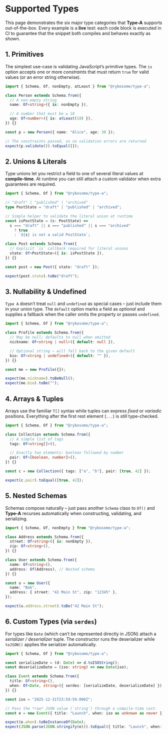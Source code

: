 # Supported Types

This page demonstrates the six major type categories that **Type-A** supports out-of-the-box. Every example is a **live** test: each code block is executed in CI to guarantee that the snippet both compiles and behaves exactly as shown.

## 1. Primitives

The simplest use-case is validating JavaScript’s primitive types. The `is` option accepts one or more _constraints_ that must return `true` for valid values (or an error string otherwise).

```typescript test
import { Schema, Of, nonEmpty, atLeast } from "@rybosome/type-a";

class Person extends Schema.from({
  // A non-empty string
  name: Of<string>({ is: nonEmpty }),

  // A number that must be ≥ 18
  age: Of<number>({ is: atLeast(18) }),
}) {}

const p = new Person({ name: "Alice", age: 30 });

// The constraints passed, so no validation errors are returned
expect(p.validate()).toEqual([]);
```

## 2. Unions & Literals

Type unions let you restrict a field to one of several literal values at **compile-time**. At runtime you can still attach a custom validator when extra guarantees are required.

```typescript test
import { Schema, Of } from "@rybosome/type-a";

// "draft" | "published" | "archived"
type PostState = "draft" | "published" | "archived";

// Simple helper to validate the literal union at runtime
const isPostState = (s: PostState) =>
  s === "draft" || s === "published" || s === "archived"
    ? true
    : `${s} is not a valid PostState`;

class Post extends Schema.from({
  // Explicit `is` callback required for literal unions
  state: Of<PostState>({ is: isPostState }),
}) {}

const post = new Post({ state: "draft" });

expect(post.state).toBe("draft");
```

## 3. Nullability & Undefined

`Type A` doesn’t treat `null` and `undefined` as special cases – just include them in your union type. The `default` option marks a field as _optional_ and supplies a fallback when the caller omits the property or passes `undefined`.

```typescript test
import { Schema, Of } from "@rybosome/type-a";

class Profile extends Schema.from({
  // May be null; defaults to null when omitted
  nickname: Of<string | null>({ default: null }),

  // Optional string – will fall back to the given default
  bio: Of<string | undefined>({ default: "" }),
}) {}

const me = new Profile({});

expect(me.nickname).toBeNull();
expect(me.bio).toBe("");
```

## 4. Arrays & Tuples

Arrays use the familiar `T[]` syntax while tuples can express _fixed_ or _variadic_ positions. Everything after the first rest element (`...`) is still type-checked.

```typescript test
import { Schema, Of } from "@rybosome/type-a";

class Collection extends Schema.from({
  // A simple list of tags
  tags: Of<string[]>(),

  // Exactly two elements: boolean followed by number
  pair: Of<[boolean, number]>(),
}) {}

const c = new Collection({ tags: ["a", "b"], pair: [true, 42] });

expect(c.pair).toEqual([true, 42]);
```

## 5. Nested Schemas

Schemas compose naturally – just pass another `Schema` class to `Of()` and **Type-A** recurses automatically when constructing, validating, and serializing.

```typescript test
import { Schema, Of, nonEmpty } from "@rybosome/type-a";

class Address extends Schema.from({
  street: Of<string>({ is: nonEmpty }),
  zip: Of<string>(),
}) {}

class User extends Schema.from({
  name: Of<string>(),
  address: Of(Address), // Nested schema
}) {}

const u = new User({
  name: "Bob",
  address: { street: "42 Main St", zip: "12345" },
});

expect(u.address.street).toBe("42 Main St");
```

## 6. Custom Types (via `serdes`)

For types like `Date` (which can’t be represented directly in JSON) attach a _serializer / deserializer_ tuple. The constructor runs the deserializer while `toJSON()` applies the serializer automatically.

```typescript test
import { Schema, Of } from "@rybosome/type-a";

const serializeDate = (d: Date) => d.toISOString();
const deserializeDate = (iso: string) => new Date(iso);

class Event extends Schema.from({
  title: Of<string>(),
  when: Of<Date, string>({ serdes: [serializeDate, deserializeDate] }),
}) {}

const iso = "2025-12-31T23:59:59.000Z";

// Pass the *raw* JSON value (`string`) through a compile-time cast.
const e = new Event({ title: "Launch", when: iso as unknown as never });

expect(e.when).toBeInstanceOf(Date);
expect(JSON.parse(JSON.stringify(e))).toEqual({ title: "Launch", when: iso });
```
